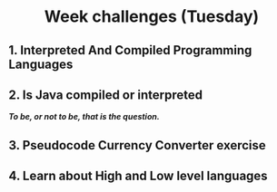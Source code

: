 <h1 align="center">Week challenges (Tuesday)</h1>

## 1. Interpreted And Compiled Programming Languages


## 2. Is Java compiled or interpreted
<i><b> To be, or not to be, that is the question. </b></i>



## 3. Pseudocode Currency Converter exercise



## 4. Learn about High and Low level languages


